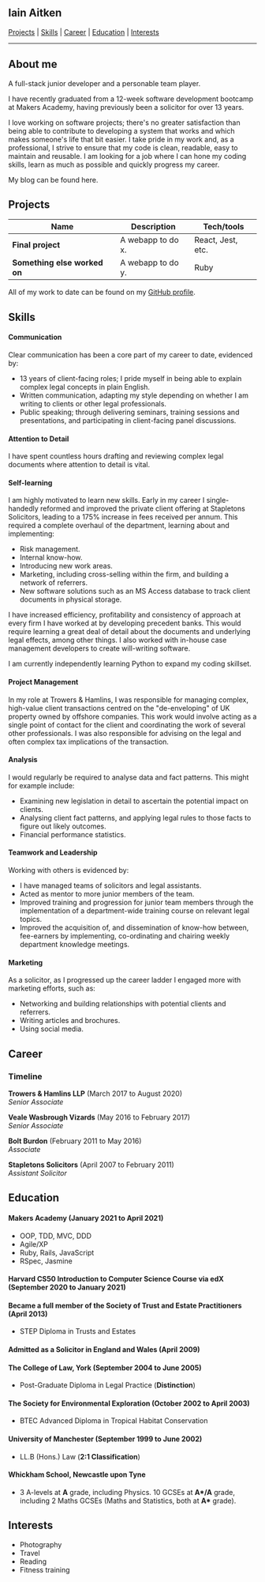 ## Iain Aitken

[Projects](#projects) | [Skills](#skills) | [Career](#career) | [Education](#education) | [Interests](#interests)

---

## About me

A full-stack junior developer and a personable team player.

I have recently graduated from a 12-week software development bootcamp at Makers Academy, having previously been a solicitor for over 13 years.

I love working on software projects; there's no greater satisfaction than being able to contribute to developing a system that works and which makes someone's life that bit easier. I take pride in my work and, as a professional, I strive to ensure that my code is clean, readable, easy to maintain and reusable. I am looking for a job where I can hone my coding skills, learn as much as possible and quickly progress my career.

My blog can be found here.

## Projects

| Name                         | Description       | Tech/tools        |
| ---------------------------- | ----------------- | ----------------- |
| **Final project**            | A webapp to do x. | React, Jest, etc. |
| **Something else worked on** | A webapp to do y. | Ruby              |

All of my work to date can be found on my [GitHub profile](https://github.com/iainaitken).

## Skills

#### Communication

Clear communication has been a core part of my career to date, evidenced by:

- 13 years of client-facing roles; I pride myself in being able to explain complex legal concepts in plain English.
- Written communication, adapting my style depending on whether I am writing to clients or other legal professionals. 
- Public speaking; through delivering seminars, training sessions and presentations, and participating in client-facing panel discussions.

#### Attention to Detail

I have spent countless hours drafting and reviewing complex legal documents where attention to detail is vital. 

#### Self-learning

I am highly motivated to learn new skills. Early in my career I single-handedly reformed and improved the private client offering at Stapletons Solicitors, leading to a 175% increase in fees received per annum. This required a complete overhaul of the department, learning about and implementing:

- Risk management.
- Internal know-how.
- Introducing new work areas.
- Marketing, including cross-selling within the firm, and building a network of referrers. 
- New software solutions such as an MS Access database to track client documents in physical storage.

I have increased efficiency, profitability and consistency of approach at every firm I have worked at by developing precedent banks. This would require learning a great deal of detail about the documents and underlying legal effects, among other things. I also worked with in-house case management developers to create will-writing software.

I am currently independently learning Python to expand my coding skillset.

#### Project Management

In my role at Trowers & Hamlins, I was responsible for managing complex, high-value client transactions centred on the "de-enveloping" of UK property owned by offshore companies. This work would involve acting as a single point of contact for the client and coordinating the work of several other professionals. I was also responsible for advising on the legal and often complex tax implications of the transaction.

#### Analysis

I would regularly be required to analyse data and fact patterns.  This might for example include:

- Examining new legislation in detail to ascertain the potential impact on clients.
- Analysing client fact patterns, and applying legal rules to those facts to figure out likely outcomes.
- Financial performance statistics.

#### Teamwork and Leadership

Working with others is evidenced by:

- I have managed teams of solicitors and legal assistants.
- Acted as mentor to more junior members of the team.
- Improved training and progression for junior team members through the implementation of a department-wide training course on relevant legal topics.
- Improved the acquisition of, and dissemination of know-how between, fee-earners by implementing, co-ordinating and chairing weekly department knowledge meetings. 

#### Marketing

As a solicitor, as I progressed up the career ladder I engaged more with marketing efforts, such as:

- Networking and building relationships with potential clients and referrers.
- Writing articles and brochures.
- Using social media.

## Career

### Timeline

**Trowers & Hamlins LLP** (March 2017 to August 2020)  
_Senior Associate_

**Veale Wasbrough Vizards** (May 2016 to February 2017)  
_Senior Associate_

**Bolt Burdon** (February 2011 to May 2016)  
_Associate_

**Stapletons Solicitors** (April 2007 to February 2011)  
_Assistant Solicitor_

## Education

#### Makers Academy (January 2021 to April 2021)

- OOP, TDD, MVC, DDD
- Agile/XP
- Ruby, Rails, JavaScript
- RSpec, Jasmine

#### Harvard CS50 Introduction to Computer Science Course via edX (September 2020 to January 2021)

#### Became a full member of the Society of Trust and Estate Practitioners (April 2013)

- STEP Diploma in Trusts and Estates

#### Admitted as a Solicitor in England and Wales (April 2009)

#### The College of Law, York (September 2004 to June 2005)

- Post-Graduate Diploma in Legal Practice (__Distinction__)

#### The Society for Environmental Exploration (October 2002 to April 2003)

- BTEC Advanced Diploma in Tropical Habitat Conservation 

#### University of Manchester (September 1999 to June 2002)

- LL.B (Hons.) Law (__2:1 Classification__)

#### Whickham School, Newcastle upon Tyne

- 3 A-levels at __A__ grade, including Physics. 10 GCSEs at __A*/A__ grade, including 2 Maths GCSEs (Maths and Statistics, both at __A*__ grade).

## Interests

- Photography
- Travel
- Reading
- Fitness training
